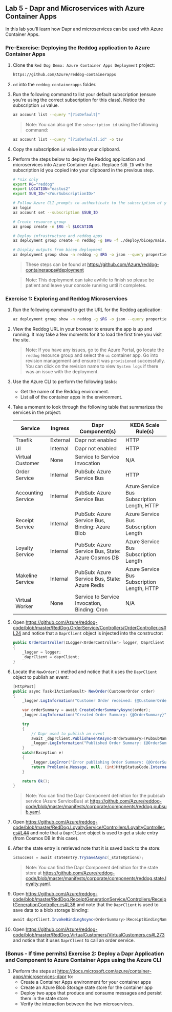 ## Lab 5 - Dapr and Microservices with Azure Container Apps

In this lab you'll learn how Dapr and microservices can be used with Azure Container Apps.

### Pre-Exercise: Deploying the Reddog application to Azure Container Apps

1. Clone the `Red Dog Demo: Azure Container Apps Deployment` project:

    ```bash
    https://github.com/Azure/reddog-containerapps
    ```

1. `cd` into the `reddog-containerapps` folder.

1. Run the following command to list your default subscription (ensure you're using the correct subscription for this class). Notice the subscription `id` value.

    ```bash
    az account list --query "[?isDefault]"
    ```

    > Note: You can also get the `subscription id` using the following command:

    ```bash
    az account list --query "[?isDefault].id" -o tsv
    ```

1. Copy the subscription `id` value into your clipboard.

1. Perform the steps below to deploy the Reddog application and microservices into Azure Container Apps. Replace `SUB_ID` with the subscription id you copied into your clipboard in the previous step.

    ```bash
    # *nix only
    export RG="reddog"
    export LOCATION="eastus2"
    export SUB_ID="<YourSubscriptionID>"

    # Follow Azure CLI prompts to authenticate to the subscription of your choice
    az login
    az account set --subscription $SUB_ID

    # Create resource group
    az group create -n $RG -l $LOCATION

    # Deploy infrastructure and reddog apps
    az deployment group create -n reddog -g $RG -f ./deploy/bicep/main.bicep

    # Display outputs from bicep deployment
    az deployment group show -n reddog -g $RG -o json --query properties.outputs.urls.value
    ```

    > These steps can be found at https://github.com/Azure/reddog-containerapps#deployment

    > Note: This deployment can take awhile to finish so please be patient and leave your console running until it completes.

### Exercise 1: Exploring and Reddog Microservices

1. Run the following command to get the URL for the Reddog application:

    ```bash
    az deployment group show -n reddog -g $RG -o json --query properties.outputs.urls.value
    ```

1. View the Reddog URL in your browser to ensure the app is up and running. It may take a few moments for it to load the first time you visit the site.

    > Note: If you have any issues, go to the Azure Portal, go locate the `reddog` resource group and select the `ui` container app. Go into revision management and ensure it was `provisioned` successfully. You can click on the revision name to view `System logs` if there was an issue with the deployment.

1. Use the Azure CLI to perform the following tasks:
    - Get the name of the Reddog environment.
    - List all of the container apps in the environment.

1. Take a moment to look through the following table that summarizes the services in the project:

    | Service          | Ingress |  Dapr Component(s) | KEDA Scale Rule(s) |
    |------------------|---------|--------------------|--------------------|
    | Traefik | External | Dapr not enabled | HTTP |
    | UI | Internal | Dapr not enabled | HTTP |
    | Virtual Customer | None | Service to Service Invocation | N/A |
    | Order Service | Internal | PubSub: Azure Service Bus | HTTP |
    | Accounting Service | Internal | PubSub: Azure Service Bus | Azure Service Bus Subscription Length, HTTP |
    | Receipt Service | Internal | PubSub: Azure Service Bus, Binding: Azure Blob | Azure Service Bus Subscription Length |
    | Loyalty Service | Internal | PubSub: Azure Service Bus, State: Azure Cosmos DB | Azure Service Bus Subscription Length |
    | Makeline Service | Internal | PubSub: Azure Service Bus, State: Azure Redis | Azure Service Bus Subscription Length, HTTP |
    | Virtual Worker | None | Service to Service Invocation, Binding: Cron | N/A |

1. Open https://github.com/Azure/reddog-code/blob/master/RedDog.OrderService/Controllers/OrderController.cs#L24 and notice that a `DaprClient` object is injected into the constructor:

    ```csharp
    public OrderController(ILogger<OrderController> logger, DaprClient daprClient)
    {
        _logger = logger;
        _daprClient = daprClient;
    }
    ```

1. Locate the `NewOrder()` method and notice that it uses the `DaprClient` object to publish an event:

    ```csharp
    [HttpPost]
    public async Task<IActionResult> NewOrder(CustomerOrder order)
    {
        _logger.LogInformation("Customer Order received: {@CustomerOrder}", order);

        var orderSummary = await CreateOrderSummaryAsync(order);
        _logger.LogInformation("Created Order Summary: {@OrderSummary}", orderSummary);

        try
        {
            // Dapr used to publish an event
            await _daprClient.PublishEventAsync<OrderSummary>(PubSubName, OrderTopic, orderSummary);
            _logger.LogInformation("Published Order Summary: {@OrderSummary}", orderSummary);
        }
        catch(Exception e)
        {
            _logger.LogError("Error publishing Order Summary: {@OrderSummary}, Message: {Message}", orderSummary, e.InnerException?.Message ?? e.Message);
            return Problem(e.Message, null, (int)HttpStatusCode.InternalServerError);
        }

        return Ok();
    }
    ```

    > Note: You can find the Dapr Component definition for the pub/sub service (Azure ServiceBus) at https://github.com/Azure/reddog-code/blob/master/manifests/corporate/components/reddog.pubsub.yaml.

1. Open https://github.com/Azure/reddog-code/blob/master/RedDog.LoyaltyService/Controllers/LoyaltyController.cs#L44 and note that a `DaprClient` object is used to get a state entry (from Cosmos DB in this case).

1. After the state entry is retrieved note that it is saved back to the store:

    ```csharp
    isSuccess = await stateEntry.TrySaveAsync(_stateOptions);
    ```

    > Note: You can find the Dapr Component definition for the state store at https://github.com/Azure/reddog-code/blob/master/manifests/corporate/components/reddog.state.loyalty.yaml.

1. Open https://github.com/Azure/reddog-code/blob/master/RedDog.ReceiptGenerationService/Controllers/ReceiptGenerationController.cs#L36 and note that the `DaprClient` is used to save data to a blob storage binding:

    ```csharp
    await daprClient.InvokeBindingAsync<OrderSummary>(ReceiptBindingName, "create", orderSummary, metadata);
    ```

1. Open https://github.com/Azure/reddog-code/blob/master/RedDog.VirtualCustomers/VirtualCustomers.cs#L273 and notice that it uses `DaprClient` to call an order service.

### (Bonus - If time permits) Exercise 2: Deploy a Dapr Application and Component to Azure Container Apps using the Azure CLI

1. Perform the steps at https://docs.microsoft.com/azure/container-apps/microservices-dapr to:
    - Create a Container Apps environment for your container apps
    - Create an Azure Blob Storage state store for the container app
    - Deploy two apps that produce and consume messages and persist them in the state store
    - Verify the interaction between the two microservices.





